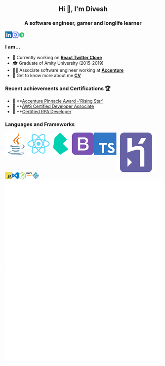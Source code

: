 <h2 align="center">Hi 👋, I'm Divesh</h2>
<h3 align="center">A software engineer, gamer and longlife learner</h3>


<a href="https://www.linkedin.com/in/divesh-keswani-a347b1112/" target="blank"><img align="left" src="icons/linkedin.svg" alt="divesh" width="22px" /></a>

<a href="https://www.instagram.com/divesh_keswani" target="blank"><img align="left" src="icons/instagram.svg" alt="divesh" width="22px" /></a>
<a href="https://www.hackerrank.com/diveshkswn" target="blank"><img align="left" src="icons/hackerrank.svg" alt="divesh" width="22px" /></a>
<br />
### I am...
* 🔭 Currently working on **[React Twitter Clone](https://github.com/diveshkswn/twitter-clone)**
* 🎓 Graduate of Amity University (2015-2019)
* 👨‍💻 Associate software engineer working at **[Accenture](https://www.accenture.com/)**
* 📄 Get to know more about me **[CV](https://diveshkswn.github.io/portfolio_/)**

### Recent achievements and Certifications 🏆

* 🥉 **[Accenture Pinnacle Award -'Rising Star'](https://www.linkedin.com/posts/divesh-keswani-a347b1112_pinnacle-award-fy21-jan-activity-6765649738604912641-EcYv/)
* 🥉 **[AWS Certified Developer Associate](https://www.youracclaim.com/badges/3e46a196-b005-43ec-9002-4722acf4d5ab/linked_in)
* 🥉 **[Certified RPA Developer](https://www.linkedin.com/feed/update/urn:li:activity:6726141606086422529/)


### Languages and Frameworks


<img align="left" src="icons/java.svg" />
<img align="left" src="icons/react.svg" />
<img align="left" src="icons/bulma.svg" />
<img align="left" src="icons/bootstrap.svg" />
<img align="left" src="icons/typescript.svg" />
<img align="left" src="icons/heroku-icon.svg" />
<img align="left" src="icons/logo-javascript.svg" width="22px" />
<img align="left" src="icons/visual-studio-code.svg" width="22px"/>
<img align="left" src="icons/nodejs-icon.svg" width="22px"/>
<img align="left" src="icons/aws-2.svg" width="22px"/>
<img align="left" src="icons/netlify-icon.svg" width="22px"/>

<br />
<br />
<br />

![](https://raw.githubusercontent.com/diveshkswn/github-stats-transparent/output/generated/overview.svg)
![](https://raw.githubusercontent.com/diveshkswn/github-stats-transparent/output/generated/languages.svg)
